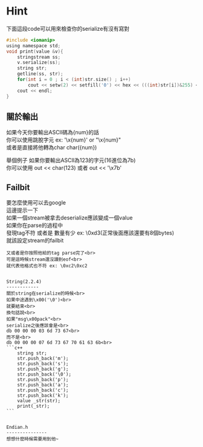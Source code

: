 Hint
========
下面這段code可以用來檢查你的serialize有沒有寫對<br>

```c
#include <iomanip>
using namespace std;
void print(value &v){
    stringstream ss;
    v.serialize(ss);
    string str;
    getline(ss, str);
    for(int i = 0 ; i < (int)str.size() ; i++)
        cout << setw(2) << setfill('0') << hex << (((int)str[i])&255) << ' ';
    cout << endl;
}
```

關於輸出
----------
如果今天你要輸出ASCII碼為{num}的話<br>
你可以使用跳脫字元 ex: '\x{num}' or "\x{num}" <br>
或者是直接將他轉為char char({num}) <br>

舉個例子 如果你要輸出ASCII為123的字元(16進位為7b)<br>
你可以使用 out << char(123)
或者 out << '\x7b'

Failbit
------------
要怎麼使用可以去google<br>
這邊提示一下<br>
如果一個stream被拿去deserialize應該變成一個value<br>
如果你在parse的過程中<br>
發現tag不符 或者是 數量有少 ex: \0xd3(正常後面應該還要有8個bytes)<br>
就該設定stream的failbit<br>
~~~~以下不確定 已寄信去問助教了~~~~
又或者是你按照他給的tag parse完了<br>
可是這時候stream還沒讀到eof<br>
就代表他格式也不符 ex: \0xc2\0xc2


String(2.2.4)
------------
關於string在serialize的時候<br>
如果中途遇到\x00('\0')<br>
就要結束<br>
換句話說<br>
如果"msg\x00pack"<br>
serialize之後應該會是<br>
db 00 00 00 03 6d 73 67<br>
而不是<br>
db 00 00 00 07 6d 73 67 70 61 63 6b<br>
```c++
    string str;
    str.push_back('m');
    str.push_back('s');
    str.push_back('g');
    str.push_back('\0');
    str.push_back('p');
    str.push_back('a');
    str.push_back('c');
    str.push_back('k');
    value _str(str);
    print(_str);
```


Endian.h
---------------
想想什麼時候需要用到他~
